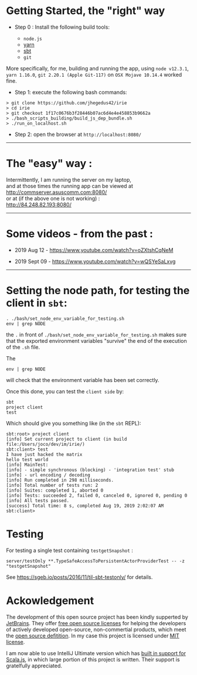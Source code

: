 

# Getting Started, the "right" way
- Step 0 : Install the following build tools: 

  - `node.js`  
  - [yarn](https://yarnpkg.com/en/)    
  - [sbt](https://www.scala-sbt.org/)     
  - `git`

More specifically, for me, building and running the app, using `node v12.3.1`, `yarn 1.16.0`, `git 2.20.1 (Apple Git-117)` on `OSX Mojave 10.14.4` worked fine.

- Step 1: execute the following bash commands:

```
> git clone https://github.com/jhegedus42/irie
> cd irie
> git checkout 1f17c0676b3f28446b07ac6d4e4e458853b9662a 
> ./bash_scripts_building/build_js_dep_bundle.sh
> ./run_on_localhost.sh
```

   

- Step 2: open the browser at `http://localhost:8080/`

---
# The "easy" way :
 
Intermittently, I am running the server on my laptop, <br> 
          and at those times the running app can be viewed at <br>
          http://commserver.asuscomm.com:8080/ <br>
          or at (if the above one is not working) :<br>
          http://84.248.82.193:8080/

---
# Some videos - from the past :
 -  2019 Aug  12  -  https://www.youtube.com/watch?v=oZXtshCqNeM
  
 -  2019 Sept 09  -  https://www.youtube.com/watch?v=wQSYeSaLxvg

---
# Setting the node path, for testing the client in `sbt`:
```
. ./bash/set_node_env_variable_for_testing.sh
env | grep NODE

```
the `.` in front of `./bash/set_node_env_variable_for_testing.sh` makes sure
that the exported environment variables "survive" the end of the 
execution of the `.sh` file.

The 
```
env | grep NODE
```
will check that the environment variable has been set correctly.

Once this done, you can test the `client side` by:
```
sbt
project client
test
```

Which should give you something like (in the `sbt` REPL):

```
sbt:root> project client
[info] Set current project to client (in build file:/Users/joco/dev/im/irie/)
sbt:client> test
I have just hacked the matrix
hello test world
[info] MainTest:
[info] - simple synchronous (blocking) - 'integration test' stub
[info] - url encoding / decoding
[info] Run completed in 298 milliseconds.
[info] Total number of tests run: 2
[info] Suites: completed 1, aborted 0
[info] Tests: succeeded 2, failed 0, canceled 0, ignored 0, pending 0
[info] All tests passed.
[success] Total time: 8 s, completed Aug 19, 2019 2:02:07 AM
sbt:client>

```

# Testing

For testing a single test containing `testgetSnapshot` : 

```
server/testOnly **.TypeSafeAccessToPersistentActorProviderTest -- -z "testgetSnapshot"
```
See https://sgeb.io/posts/2016/11/til-sbt-testonly/ for details.

# Ackowledgement

The development of this open source project has been kindly supperted 
by [JetBrains](https://www.jetbrains.com/). 
They offer [free open source licenses](https://www.jetbrains.com/community/opensource/) 
for helping the developers of actively developed open-source, non-commertial products, 
which meet the [open source defitition](https://opensource.org/docs/osd). 
In my case this project is licensed under [MIT license](https://opensource.org/licenses/MIT).

I am now able to use IntelliJ Ultimate version which 
has [built in support for Scala.js](https://plugins.jetbrains.com/plugin/1347-scala/), 
in which large portion of this project is written.
Their support is gratelfully appreciated. 

